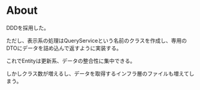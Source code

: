 # About

DDDを採用した。

ただし、表示系の処理はQueryServiceという名前のクラスを作成し、専用のDTOにデータを詰め込んで返すように実装する。

これでEntityは更新系、データの整合性に集中できる。

しかしクラス数が増えるし、データを取得するインフラ層のファイルも増えてしまう。